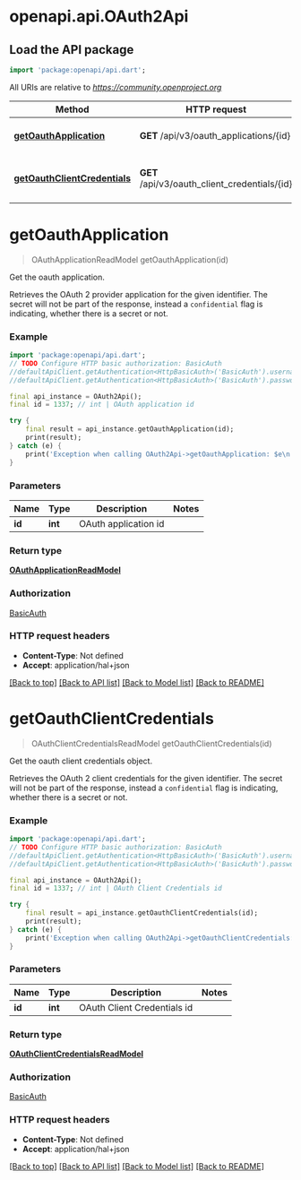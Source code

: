# openapi.api.OAuth2Api

## Load the API package
```dart
import 'package:openapi/api.dart';
```

All URIs are relative to *https://community.openproject.org*

Method | HTTP request | Description
------------- | ------------- | -------------
[**getOauthApplication**](OAuth2Api.md#getoauthapplication) | **GET** /api/v3/oauth_applications/{id} | Get the oauth application.
[**getOauthClientCredentials**](OAuth2Api.md#getoauthclientcredentials) | **GET** /api/v3/oauth_client_credentials/{id} | Get the oauth client credentials object.


# **getOauthApplication**
> OAuthApplicationReadModel getOauthApplication(id)

Get the oauth application.

Retrieves the OAuth 2 provider application for the given identifier. The secret will not be part of the response, instead a `confidential` flag is indicating, whether there is a secret or not.

### Example
```dart
import 'package:openapi/api.dart';
// TODO Configure HTTP basic authorization: BasicAuth
//defaultApiClient.getAuthentication<HttpBasicAuth>('BasicAuth').username = 'YOUR_USERNAME'
//defaultApiClient.getAuthentication<HttpBasicAuth>('BasicAuth').password = 'YOUR_PASSWORD';

final api_instance = OAuth2Api();
final id = 1337; // int | OAuth application id

try {
    final result = api_instance.getOauthApplication(id);
    print(result);
} catch (e) {
    print('Exception when calling OAuth2Api->getOauthApplication: $e\n');
}
```

### Parameters

Name | Type | Description  | Notes
------------- | ------------- | ------------- | -------------
 **id** | **int**| OAuth application id | 

### Return type

[**OAuthApplicationReadModel**](OAuthApplicationReadModel.md)

### Authorization

[BasicAuth](../README.md#BasicAuth)

### HTTP request headers

 - **Content-Type**: Not defined
 - **Accept**: application/hal+json

[[Back to top]](#) [[Back to API list]](../README.md#documentation-for-api-endpoints) [[Back to Model list]](../README.md#documentation-for-models) [[Back to README]](../README.md)

# **getOauthClientCredentials**
> OAuthClientCredentialsReadModel getOauthClientCredentials(id)

Get the oauth client credentials object.

Retrieves the OAuth 2 client credentials for the given identifier. The secret will not be part of the response, instead a `confidential` flag is indicating, whether there is a secret or not.

### Example
```dart
import 'package:openapi/api.dart';
// TODO Configure HTTP basic authorization: BasicAuth
//defaultApiClient.getAuthentication<HttpBasicAuth>('BasicAuth').username = 'YOUR_USERNAME'
//defaultApiClient.getAuthentication<HttpBasicAuth>('BasicAuth').password = 'YOUR_PASSWORD';

final api_instance = OAuth2Api();
final id = 1337; // int | OAuth Client Credentials id

try {
    final result = api_instance.getOauthClientCredentials(id);
    print(result);
} catch (e) {
    print('Exception when calling OAuth2Api->getOauthClientCredentials: $e\n');
}
```

### Parameters

Name | Type | Description  | Notes
------------- | ------------- | ------------- | -------------
 **id** | **int**| OAuth Client Credentials id | 

### Return type

[**OAuthClientCredentialsReadModel**](OAuthClientCredentialsReadModel.md)

### Authorization

[BasicAuth](../README.md#BasicAuth)

### HTTP request headers

 - **Content-Type**: Not defined
 - **Accept**: application/hal+json

[[Back to top]](#) [[Back to API list]](../README.md#documentation-for-api-endpoints) [[Back to Model list]](../README.md#documentation-for-models) [[Back to README]](../README.md)

